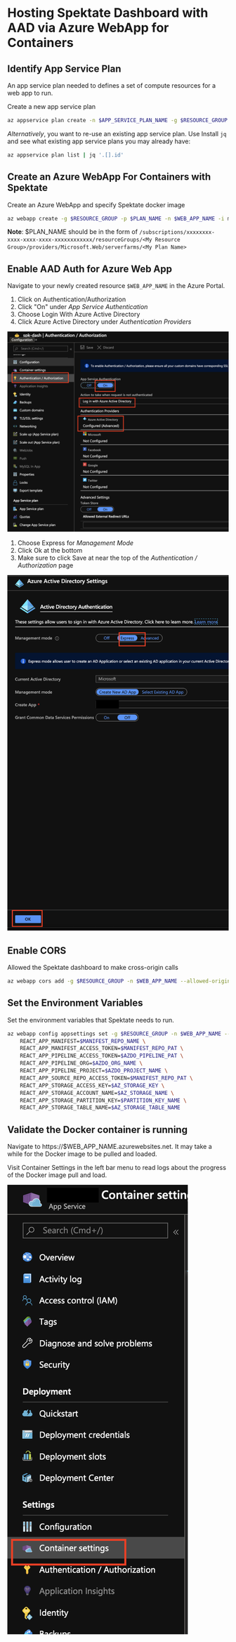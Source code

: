 # Hosting Spektate Dashboard with AAD via Azure WebApp for Containers

## Identify App Service Plan

An app service plan needed to defines a set of compute resources for a web app to run.

Create a new app service plan

```bash
az appservice plan create -n $APP_SERVICE_PLAN_NAME -g $RESOURCE_GROUP --is-linux
```

_Alternatively_, you want to re-use an existing app service plan. Use Install `jq` and see what existing app service plans you may already have:

```bash
az appservice plan list | jq '.[].id'
```

## Create an Azure WebApp For Containers with Spektate

Create an Azure WebApp and specify Spektate docker image

```bash
az webapp create -g $RESOURCE_GROUP -p $PLAN_NAME -n $WEB_APP_NAME -i mcr.microsoft.com/k8s/bedrock/spektate
```

**Note**: \$PLAN_NAME should be in the form of `/subscriptions/xxxxxxxx-xxxx-xxxx-xxxx-xxxxxxxxxxxx/resourceGroups/<My Resource Group>/providers/Microsoft.Web/serverfarms/<My Plan Name>`

## Enable AAD Auth for Azure Web App

Navigate to your newly created resource `$WEB_APP_NAME` in the Azure Portal.

1. Click on Authentication/Authorization
2. Click "On" under _App Service Authentication_
3. Choose Login With Azure Active Directory
4. Click Azure Active Directory under _Authentication Providers_

![](./images/AuthNAuthZ.png)

1. Choose Express for _Management Mode_
2. Click Ok at the bottom
3. Make sure to click Save at near the top of the _Authentication / Authorization_ page

![](./images/AADSettings.png)

## Enable CORS

Allowed the Spektate dashboard to make cross-origin calls

```bash
az webapp cors add -g $RESOURCE_GROUP -n $WEB_APP_NAME --allowed-origins "*"
```

## Set the Environment Variables

Set the environment variables that Spektate needs to run.

```bash
az webapp config appsettings set -g $RESOURCE_GROUP -n $WEB_APP_NAME --settings \
    REACT_APP_MANIFEST=$MANIFEST_REPO_NAME \
    REACT_APP_MANIFEST_ACCESS_TOKEN=$MANIFEST_REPO_PAT \
    REACT_APP_PIPELINE_ACCESS_TOKEN=$AZDO_PIPELINE_PAT \
    REACT_APP_PIPELINE_ORG=$AZDO_ORG_NAME \
    REACT_APP_PIPELINE_PROJECT=$AZDO_PROJECT_NAME \
    REACT_APP_SOURCE_REPO_ACCESS_TOKEN=$MANIFEST_REPO_PAT \
    REACT_APP_STORAGE_ACCESS_KEY=$AZ_STORAGE_KEY \
    REACT_APP_STORAGE_ACCOUNT_NAME=$AZ_STORAGE_NAME \
    REACT_APP_STORAGE_PARTITION_KEY=$PARTITION_KEY_NAME \
    REACT_APP_STORAGE_TABLE_NAME=$AZ_STORAGE_TABLE_NAME
```

## Validate the Docker container is running

Navigate to https://$WEB_APP_NAME.azurewebsites.net. It may take a while for the Docker image to be pulled and loaded.

Visit Container Settings in the left bar menu to read logs about the progress of the Docker image pull and load.

![](./images/ContainerSettings.png)
